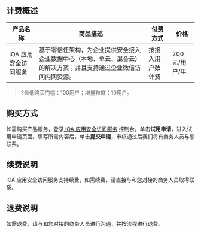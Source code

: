 ## 计费概述

| **产品名称**         | **商品描述**                                                 | **付费方式**     | **价格** |
| -------------------- | ------------------------------------------------------------ | ---------------- | -------- | 
| iOA 应用安全访问服务 | 基于零信任架构，为企业提供安全接入企业数据中心（本地、单云、混合云）的解决方案；并且支持通过企业微信访问内网资源。 | 按接入用户数计费 | 200元/用户/年    | 

>?最低购买门槛：100用户；增量粒度：10用户。
>

## 购买方式
如需购买产品服务，登录[ iOA 应用安全访问服务](https://console.cloud.tencent.com/sag) 控制台，单击**试用申请**，进入试用申请页面。填写所需内容后，单击**提交申请**，审核通过后我们将有商务人员与您联系。


## 续费说明
iOA 应用安全访问服务支持续费，如需续费，请直接与和您对接的商务人员取得联系。

## 退费说明
如需退费，请与和您对接的商务人员进行沟通，并按流程进行退费。
